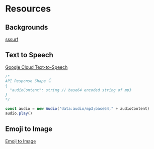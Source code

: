 # Resources

## Backgrounds
[sssurf](https://fffuel.co/sssurf/)

## Text to Speech

[Google Cloud Text-to-Speech](https://cloud.google.com/text-to-speech/docs/reference/rest/v1/text/synthesize?apix_params=%7B%22resource%22%3A%7B%22input%22%3A%7B%22text%22%3A%22Three%20Musketeers%22%7D%2C%22audioConfig%22%3A%7B%22audioEncoding%22%3A%22MP3%22%7D%2C%22voice%22%3A%7B%22languageCode%22%3A%22en-US%22%7D%7D%7D)

```js
/*
API Response Shape 👇
{
  "audioContent": string // base64 encoded string of mp3
}
*/

const audio = new Audio("data:audio/mp3;base64," + audioContent)
audio.play()
```

## Emoji to Image 
[Emoji to Image](https://github.com/appfigures/react-easy-emoji)